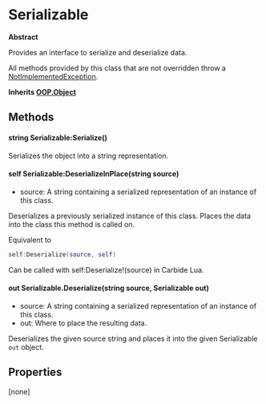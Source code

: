 # Serializable
**Abstract**

Provides an interface to serialize and deserialize data.

All methods provided by this class that are not overridden throw a [NotImplementedException](Classes/NotImplementedException).

**Inherits [OOP.Object](Classes/OOP.Object)**

## Methods
#### string Serializable:Serialize()


Serializes the object into a string representation.


#### self Serializable:DeserializeInPlace(string source)
- source: A string containing a serialized representation of an instance of this class.

Deserializes a previously serialized instance of this class.
Places the data into the class this method is called on.

Equivalent to
```lua
self:Deserialize(source, self)
```

Can be called with self:Deserialize!(source) in Carbide Lua.


#### out Serializable.Deserialize(string source, Serializable out)
- source: A string containing a serialized representation of an instance of this class.
- out: Where to place the resulting data.

Deserializes the given source string and places it into the given Serializable `out` object.


## Properties
[none]


